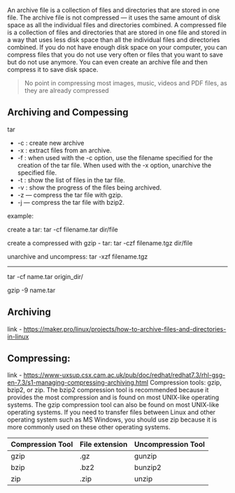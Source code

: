 An archive file is a collection of files and directories that are stored in one file. The archive file is not compressed — it uses the same amount of disk space as all the individual files and directories combined. A compressed file is a collection of files and directories that are stored in one file and stored in a way that uses less disk space than all the individual files and directories combined. If you do not have enough disk space on your computer, you can compress files that you do not use very often or files that you want to save but do not use anymore. You can even create an archive file and then compress it to save disk space. 

> No point in compressing most images, music, videos and PDF files, as they are already compressed


## Archiving and Compessing
tar
* -c : create new archive
* -x : extract files from an archive.
* -f : when used with the -c option, use the filename specified for the creation of the tar file. When used with the -x option, unarchive the specified file.
* -t : show the list of files in the tar file.
* -v : show the progress of the files being archived.
* -z — compress the tar file with gzip.
* -j — compress the tar file with bzip2. 

example: 

create a tar:
tar -cf filename.tar dir/file

create a compressed with gzip - tar:
tar -czf filename.tgz dir/file

unarchive and uncompress:
tar -xzf filename.tgz

---
tar -cf name.tar origin_dir/

gzip -9 name.tar


## Archiving
link - https://maker.pro/linux/projects/how-to-archive-files-and-directories-in-linux


## Compressing:
link - https://www-uxsup.csx.cam.ac.uk/pub/doc/redhat/redhat7.3/rhl-gsg-en-7.3/s1-managing-compressing-archiving.html
Compression tools: gzip, bzip2, or zip.
The bzip2 compression tool is recommended because it provides the most compression and is found on most UNIX-like operating systems. The gzip compression tool can also be found on most UNIX-like operating systems. If you need to transfer files between Linux and other operating system such as MS Windows, you should use zip because it is more commonly used on these other operating systems.

| Compression Tool | File extension | Uncompression Tool |
| --- | --- | --- |
| gzip | .gz | gunzip |
| bzip | .bz2 | bunzip2 |
| zip | .zip | unzip |


